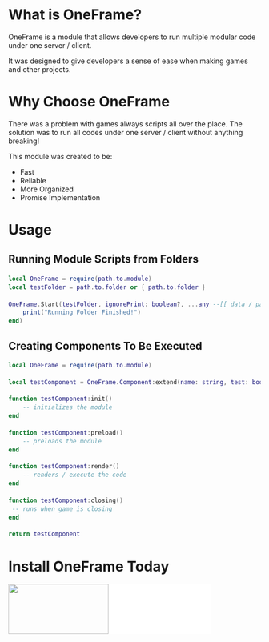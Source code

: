 # **What is OneFrame?**
OneFrame is a module that allows developers to run multiple modular code under one server / client.

It was designed to give developers a sense of ease when making games and other projects.

# **Why Choose OneFrame**
There was a problem with games always scripts all over the place. The solution was to run all codes under one server / client without anything breaking!

This module was created to be:
- Fast
- Reliable
- More Organized
- Promise Implementation

# **Usage**

## Running Module Scripts from Folders

```lua
local OneFrame = require(path.to.module)
local testFolder = path.to.folder or { path.to.folder }

OneFrame.Start(testFolder, ignorePrint: boolean?, ...any --[[ data / params here]]):andThen(function()
    print("Running Folder Finished!")
end)
```

## Creating Components To Be Executed
```lua
local OneFrame = require(path.to.module)

local testComponent = OneFrame.Component:extend(name: string, test: boolean? --[[true = runs code in studio only!]] )

function testComponent:init()
    -- initializes the module
end

function testComponent:preload()
    -- preloads the module
end

function testComponent:render()
    -- renders / execute the code
end

function testComponent:closing()
 -- runs when game is closing
end

return testComponent
```


# **Install OneFrame Today**
[<img src="https://wally.run/static/wally-logo.7f93c2d5.svg" width="200" height="100">](https://wally.run/package/daulric/oneframe) [<img src="./images/installation.png" width="200" height="100">](./OneFrame.rbxm)